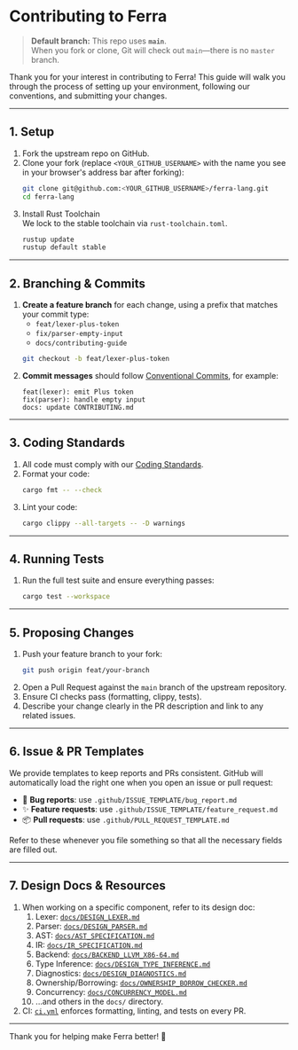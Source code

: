 # Contributing to Ferra

> **Default branch:** This repo uses **`main`**.  
> When you fork or clone, Git will check out `main`—there is no `master` branch.

Thank you for your interest in contributing to Ferra! This guide will walk you through the process of setting up your environment, following our conventions, and submitting your changes.

---

## 1. Setup

1. Fork the upstream repo on GitHub.
2. Clone your fork (replace `<YOUR_GITHUB_USERNAME>` with the name you see in your browser's address bar after forking):
   ```bash
   git clone git@github.com:<YOUR_GITHUB_USERNAME>/ferra-lang.git
   cd ferra-lang
   ```
3. Install Rust Toolchain  
   We lock to the stable toolchain via `rust-toolchain.toml`.
   ```bash
   rustup update
   rustup default stable
   ```

---

## 2. Branching & Commits

1. **Create a feature branch** for each change, using a prefix that matches your commit type:
   - `feat/lexer-plus-token`
   - `fix/parser-empty-input`
   - `docs/contributing-guide`
   ```bash
   git checkout -b feat/lexer-plus-token
   ```
2. **Commit messages** should follow [Conventional Commits](https://www.conventionalcommits.org/), for example:
   ```
   feat(lexer): emit Plus token
   fix(parser): handle empty input
   docs: update CONTRIBUTING.md
   ```

---

## 3. Coding Standards

1. All code must comply with our [Coding Standards](./CODING_STANDARDS.md).
2. Format your code:
   ```bash
   cargo fmt -- --check
   ```
3. Lint your code:
   ```bash
   cargo clippy --all-targets -- -D warnings
   ```

---

## 4. Running Tests

1. Run the full test suite and ensure everything passes:
   ```bash
   cargo test --workspace
   ```

---

## 5. Proposing Changes

1. Push your feature branch to your fork:
   ```bash
   git push origin feat/your-branch
   ```
2. Open a Pull Request against the `main` branch of the upstream repository.
3. Ensure CI checks pass (formatting, clippy, tests).
4. Describe your change clearly in the PR description and link to any related issues.

---

## 6. Issue & PR Templates

We provide templates to keep reports and PRs consistent. GitHub will automatically load the right one when you open an issue or pull request:

- 🐛 **Bug reports**: use `.github/ISSUE_TEMPLATE/bug_report.md`
- ✨ **Feature requests**: use `.github/ISSUE_TEMPLATE/feature_request.md`
- 📦 **Pull requests**: use `.github/PULL_REQUEST_TEMPLATE.md`

Refer to these whenever you file something so that all the necessary fields are filled out.

---

## 7. Design Docs & Resources

1. When working on a specific component, refer to its design doc:
   1. Lexer: [`docs/DESIGN_LEXER.md`](./docs/DESIGN_LEXER.md)
   2. Parser: [`docs/DESIGN_PARSER.md`](./docs/DESIGN_PARSER.md)
   3. AST: [`docs/AST_SPECIFICATION.md`](./docs/AST_SPECIFICATION.md)
   4. IR: [`docs/IR_SPECIFICATION.md`](./docs/IR_SPECIFICATION.md)
   5. Backend: [`docs/BACKEND_LLVM_X86-64.md`](./docs/BACKEND_LLVM_X86-64.md)
   6. Type Inference: [`docs/DESIGN_TYPE_INFERENCE.md`](./docs/DESIGN_TYPE_INFERENCE.md)
   7. Diagnostics: [`docs/DESIGN_DIAGNOSTICS.md`](./docs/DESIGN_DIAGNOSTICS.md)
   8. Ownership/Borrowing: [`docs/OWNERSHIP_BORROW_CHECKER.md`](./docs/OWNERSHIP_BORROW_CHECKER.md)
   9. Concurrency: [`docs/CONCURRENCY_MODEL.md`](./docs/CONCURRENCY_MODEL.md)
   10. ...and others in the `docs/` directory.
2. CI: [`ci.yml`](.github/workflows/ci.yml) enforces formatting, linting, and tests on every PR.

---

Thank you for helping make Ferra better! 🎉